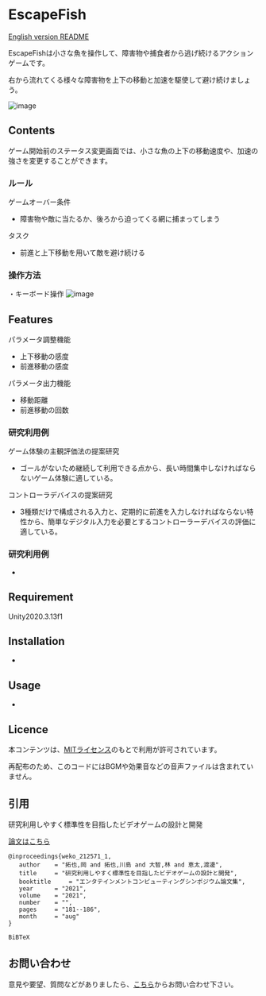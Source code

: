 # EscapeFish
[English version README](https://github.com/open-video-game-library/EscapeFish/blob/main/README.EN.md)

EscapeFishは小さな魚を操作して、障害物や捕食者から逃げ続けるアクションゲームです。

右から流れてくる様々な障害物を上下の移動と加速を駆使して避け続けましょう。

![image](https://user-images.githubusercontent.com/63552585/200158066-5d5113bd-adf1-47fe-b5e5-36c57cb3efdf.png)


## Contents

ゲーム開始前のステータス変更画面では、小さな魚の上下の移動速度や、加速の強さを変更することができます。

### ルール

ゲームオーバー条件
- 障害物や敵に当たるか、後ろから迫ってくる網に捕まってしまう

タスク
- 前進と上下移動を用いて敵を避け続ける

### 操作方法

・キーボード操作
![image](https://user-images.githubusercontent.com/63552585/200158147-b25319d4-0b4c-4335-aa00-a335d3ac6f5b.png)

## Features

パラメータ調整機能

- 上下移動の感度
- 前進移動の感度

パラメータ出力機能

- 移動距離
- 前進移動の回数

### 研究利用例

ゲーム体験の主観評価法の提案研究
- ゴールがないため継続して利用できる点から、長い時間集中しなければならないゲーム体験に適している。

コントローラデバイスの提案研究
- 3種類だけで構成される入力と、定期的に前進を入力しなければならない特性から、簡単なデジタル入力を必要とするコントローラーデバイスの評価に適している。

### 研究利用例

-

## Requirement

Unity2020.3.13f1

## Installation

-

## Usage

-

## Licence

本コンテンツは、[MITライセンス](https://github.com/open-video-game-library/EscapeFish/blob/main/LICENSE)のもとで利用が許可されています。

再配布のため、このコードにはBGMや効果音などの音声ファイルは含まれていません。

## 引用

研究利用しやすく標準性を目指したビデオゲームの設計と開発

[論文はこちら](http://id.nii.ac.jp/1001/00212465/)
```
@inproceedings{weko_212571_1,
   author	 = "拓也,岡 and 拓也,川島 and 大智,林 and 恵太,渡邊",
   title	 = "研究利用しやすく標準性を目指したビデオゲームの設計と開発",
   booktitle	 = "エンタテインメントコンピューティングシンポジウム論文集",
   year 	 = "2021",
   volume	 = "2021",
   number	 = "",
   pages	 = "181--186",
   month	 = "aug"
}
```
```
BiBTeX
```

## お問い合わせ

意見や要望、質問などがありましたら、[こちら](https://openvideogame.cc/contact)からお問い合わせ下さい。
